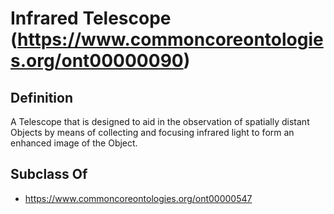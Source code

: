 # Infrared Telescope (https://www.commoncoreontologies.org/ont00000090)

## Definition
A Telescope that is designed to aid in the observation of spatially distant Objects by means of collecting and focusing infrared light to form an enhanced image of the Object.

## Subclass Of
- https://www.commoncoreontologies.org/ont00000547

